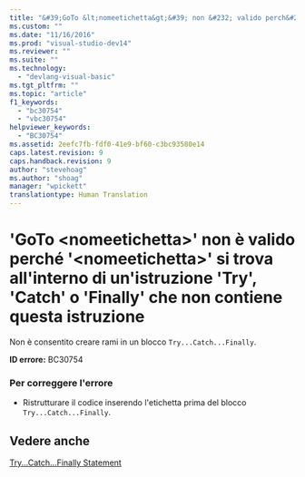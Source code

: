 ```yaml
---
title: "&#39;GoTo &lt;nomeetichetta&gt;&#39; non &#232; valido perch&#233; &#39;&lt;nomeetichetta&gt;&#39; si trova all&#39;interno di un&#39;istruzione &#39;Try&#39;, &#39;Catch&#39; o &#39;Finally&#39; che non contiene questa istruzione | Microsoft Docs"
ms.custom: ""
ms.date: "11/16/2016"
ms.prod: "visual-studio-dev14"
ms.reviewer: ""
ms.suite: ""
ms.technology: 
  - "devlang-visual-basic"
ms.tgt_pltfrm: ""
ms.topic: "article"
f1_keywords: 
  - "bc30754"
  - "vbc30754"
helpviewer_keywords: 
  - "BC30754"
ms.assetid: 2eefc7fb-fdf0-41e9-bf60-c3bc93580e14
caps.latest.revision: 9
caps.handback.revision: 9
author: "stevehoag"
ms.author: "shoag"
manager: "wpickett"
translationtype: Human Translation
---
```

# &#39;GoTo &lt;nomeetichetta&gt;&#39; non &#232; valido perch&#233; &#39;&lt;nomeetichetta&gt;&#39; si trova all&#39;interno di un&#39;istruzione &#39;Try&#39;, &#39;Catch&#39; o &#39;Finally&#39; che non contiene questa istruzione
Non è consentito creare rami in un blocco `Try...Catch...Finally`.  
  
 **ID errore:** BC30754  
  
### Per correggere l'errore  
  
-   Ristrutturare il codice inserendo l'etichetta prima del blocco `Try...Catch...Finally`.  
  
## Vedere anche  
 [Try...Catch...Finally Statement](../../visual-basic/language-reference/statements/try-catch-finally-statement.md)